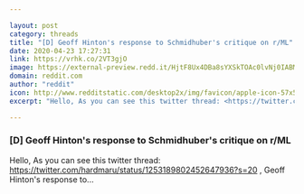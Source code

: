 ```yaml
---

layout: post
category: threads
title: "[D] Geoff Hinton's response to Schmidhuber's critique on r/ML"
date: 2020-04-23 17:27:31
link: https://vrhk.co/2VT3gjO
image: https://external-preview.redd.it/HjtF8Ux4DBa8sYXSkTOAc0lvNj0IABMtBi6ThKm4M4Q.jpg?width=140&height=73.2984293194&auto=webp&crop=140:73.2984293194,smart&s=61328c52ab14299150c52499af9fc76fe66b19db
domain: reddit.com
author: "reddit"
icon: http://www.redditstatic.com/desktop2x/img/favicon/apple-icon-57x57.png
excerpt: "Hello, As you can see this twitter thread: <https://twitter.com/hardmaru/status/1253189802452647936?s=20> , Geoff Hinton's response to..."

---
```


### [D] Geoff Hinton's response to Schmidhuber's critique on r/ML

Hello, As you can see this twitter thread: <https://twitter.com/hardmaru/status/1253189802452647936?s=20> , Geoff Hinton's response to...